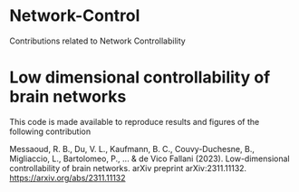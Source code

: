 # Network-Control
Contributions related to Network Controllability

# Low dimensional controllability of brain networks
This code is made available to reproduce results and figures of the following contribution

Messaoud, R. B., Du, V. L., Kaufmann, B. C., Couvy-Duchesne, B., Migliaccio, L., Bartolomeo, P., ... & de Vico Fallani (2023). Low-dimensional controllability of brain networks. arXiv preprint arXiv:2311.11132.  
https://arxiv.org/abs/2311.11132
